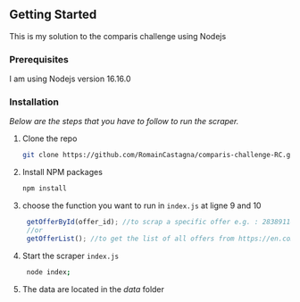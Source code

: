 <!-- GETTING STARTED -->
## Getting Started

This is my solution to the comparis challenge using Nodejs

### Prerequisites

I am using Nodejs version 16.16.0

  
 ### Installation

_Below are the steps that you have to follow to run the scraper._

1. Clone the repo
   ```sh
   git clone https://github.com/RomainCastagna/comparis-challenge-RC.git
   ```
2. Install NPM packages
   ```sh
   npm install
   ```
3. choose the function you want to run in `index.js` at ligne 9 and 10
   ```js
    getOfferById(offer_id); //to scrap a specific offer e.g. : 28389114
    //or
    getOfferList(); //to get the list of all offers from https://en.comparis.ch/immobilien/marktplatz/wallisellen/mieten
    ```    
4. Start the scraper `index.js`
   ```sh
    node index;
    ```
4. The data are located in the _data_ folder 


